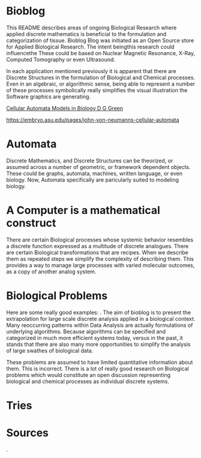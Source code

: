 # Bioblog
This README describes areas of ongoing Biological Research where applied discrete mathematics 
is beneficial to the formulation and categorization of tissue.
 Bioblog Blog was initiated as an Open Source store for Applied Biological Research. 
The intent beingthis research could influencethe These could be based on Nuclear Magnetic
Resonance, X-Ray, Computed Tomography or even Ultrasound.

In each application mentioned previously it is apparent that there are Discrete
Structures in the formulation of Biological and Chemical processes. Even in an
algebraic, or algorithmic sense, being able to represent a number of these
processes symbolically really simplifies the visual illustration the Software 
graphics are generating.

[Cellular Automata Models in Biology D G Green](https://pdf.sciencedirectassets.com/271552/1-s2.0-S0895717700X0129X/1-s2.0-089571779090010K/main.pdf?X-Amz-Security-Token=IQoJb3JpZ2luX2VjEPn%2F%2F%2F%2F%2F%2F%2F%2F%2F%2FwEaCXVzLWVhc3QtMSJGMEQCIH2un4Nen9X2%2B3BjhV13Zom%2F8IdrQB8GgnX2HFBov7TqAiBk0KZyCMX1gWbOmHI0TSc0Ijac7oyyUUtvCQ2flCnpayq7BQiS%2F%2F%2F%2F%2F%2F%2F%2F%2F%2F8BEAUaDDA1OTAwMzU0Njg2NSIMB9O4JVEQXyvUsf5FKo8Fsmg80VRckNvqVi3v3bXEpTwxIcFppMmGjrlzF9Sug8t5wsxsXWgNswV877bWFxCB4JSN2NLGKJbaW%2FELivGyiwQnjvBVdSso00aJ022EQnAxEScj36mXLMmCd%2Bb9r22T0i3DmWaDgHFzLh3e9fsmigCz7CijT5BOhxBaxOfLjPacHL72Ag5N4uqTOexFdzuTF9lKKlgZIlXca2u0EUCpj9kDciuk8TlVeVt7rRiDSkUJ3nJNWcTDQVw1E0LfOzZb5OSdSRZlhaLao5YNsbrE6QnFMW0dwnypg6zBDIHNMYAxcf4cAxybVz09aU9U5hhPza3MbVmY8Oao2CxOblb8yCCORJ6PEszIQWc2mKJ5MKiMHVcBQTLm22YQj%2FYOD22oR2gA4Z93uQRJV5E43REmWcN%2Be5D2UwZyp%2FsllC5IS9UlfkyV2ek%2BEm%2F1sUv7ARlSGgENLKp2BoA5DZESI9qjSTyvCCbXQactvl%2FCkorTGM9o2hEu9Sh7p77u2RUN2jMM0AqG0m8AtqxSn6wsYVKLlKgzaFOXmoqPUL4JCNeV8Ngi47RxtktHog9s9PoZ%2Bep%2Fse4fXnXG%2FWNLYQkkJDa5zirh2QeRV2Kav56NrMVXfkR7LQyfRVs%2B8V40D3SONqysCC1VgRGRNVdHMj2EZsOBKCPU%2B2FbGxMQYQbUiExKCXUfidf3oCUmIs7ETjhubDkVPJgw5I3Y71NSvZKRYU5RjI6FdB4mqJWklPYWIVPeIQwL5h3wIW%2BvoRJ%2FtA9To3oSztI8KhbtJS0Y%2F09Ca%2BJVmb5SHIvpqSx7TBERFu8evcanuJQEHb3wF%2BAqCNhlk2nX4PjwlgC%2B8GAfTOQvE%2FSOJAQINO1arBgK71jn3WzTxTDGofi5BjqyAfJhfrPGhuvznwLeHiPt0lgwsQx%2FWGG0%2FATXL4dKME9jlK2gk2MvjqRSv3QQafG5WijKJ%2BUR0nNUs7fRgrwRWlnc1YPM6Yaf%2Fw5BPqeoqz%2BJEleMbs8EIzBGoZuSD5pCBR7qqptcV38x%2BV%2BvSdNlW2yKkdkuGqNKAqW4li4IOZpfNjc1ZcwjNPj6rgoFeo2Mjf287girtGN8N18Kp55AvYnwmHONRKE%2FWFOFAIqJ51iu29o%3D&X-Amz-Algorithm=AWS4-HMAC-SHA256&X-Amz-Date=20241120T172630Z&X-Amz-SignedHeaders=host&X-Amz-Expires=300&X-Amz-Credential=ASIAQ3PHCVTY7MW756AD%2F20241120%2Fus-east-1%2Fs3%2Faws4_request&X-Amz-Signature=1cda7a25c048a7d29c2541e147ee8a0c77265fd41746797ea8e4c3135ed160e7&hash=3d79ec9251f45520ca9a2687db0612984bba0d05f9a360319637b9629c8779ef&host=68042c943591013ac2b2430a89b270f6af2c76d8dfd086a07176afe7c76c2c61&pii=089571779090010K&tid=spdf-552d3438-4a58-4390-ba8c-7a0830a904c7&sid=0afaf399843dc8444d28290-b5180013ccaegxrqa&type=client&tsoh=d3d3LnNjaWVuY2VkaXJlY3QuY29t&ua=0f155d06520e52575d510a&rr=8e5a2534d80008d5&cc=us)

https://embryo.asu.edu/pages/john-von-neumanns-cellular-automata

# Automata
Discrete Mathematics, and Discrete Structures can be theorized, or assumed across a number of geometric, or framework dependent objects. These could be graphs, automata, machines, written language, or even biology. Now, Automata specifically are paricularly suited to modeling biology.

# A Computer is a mathematical construct
There are certain Biological processes whose systemic behavior resembles a
discrete function expressed as a multitude of discrete analogues. There are
certain Biological transformations that are recipes. When we describe them as
repeated steps we simplify the complexity of describing them. This provides a
way to manage large processes with varied molecular outcomes, as a copy of
another analog system.

# Biological Problems
Here are some really good examples: . The aim of bioblog is to present the
extrapolation for large scale discrete analysis applied in a biological context.
 Many reoccurring patterns within Data Analysis are actually formulations of
 underlying algorithms. Because algorithms can be specified
and categorized in much more efficient systems today, versus in the past, it
stands that there are also many more opportunities to simplify the analysis of
 large swathes of biological data.  

These problems are assumed to have limited quantitative
information about them. This is incorrect. There is a lot of really good
research on Biological problems which would constitute an open discussion
representing biological and chemical processes as individual discrete systems.

# Tries

# Sources





























.
